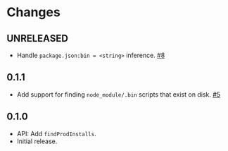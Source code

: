 Changes
=======

## UNRELEASED

* Handle `package.json:bin = <string>` inference.
  [#8](https://github.com/FormidableLabs/inspectdep/issues/8)

## 0.1.1

* Add support for finding `node_module/.bin` scripts that exist on disk.
  [#5](https://github.com/FormidableLabs/inspectdep/issues/5)

## 0.1.0

* API: Add `findProdInstalls`.
* Initial release.
